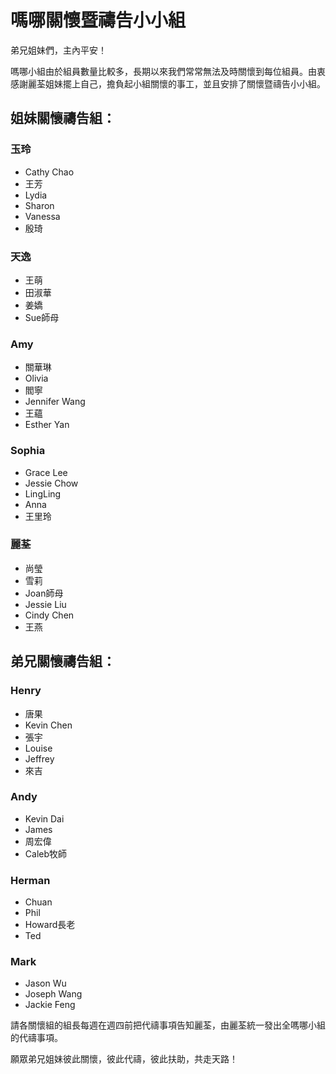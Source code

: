 # 嗎哪關懷暨禱告小小組

弟兄姐妹們，主內平安！

嗎哪小組由於組員數量比較多，長期以來我們常常無法及時關懷到每位組員。由衷感謝麗荃姐妹擺上自己，擔負起小組關懷的事工，並且安排了關懷暨禱告小小組。

## 姐妹關懷禱告組：

### 玉玲 
+ Cathy Chao 
+ 王芳
+ Lydia
+ Sharon
+ Vanessa
+ 殷琦

### 天逸
+ 王萌
+ 田淑華
+ 姜嬌
+ Sue師母

### Amy
+ 關華琳
+ Olivia
+ 閻寧
+ Jennifer Wang
+ 王蘊
+ Esther Yan

### Sophia
+ Grace Lee
+ Jessie Chow
+ LingLing
+ Anna
+ 王里玲

### 麗荃
+ 尚瑩
+ 雪莉
+ Joan師母
+ Jessie Liu
+ Cindy Chen
+ 王燕

## 弟兄關懷禱告組：

### Henry
+ 唐果
+ Kevin Chen
+ 張宇
+ Louise
+ Jeffrey
+ 來吉

### Andy
+ Kevin Dai
+ James
+ 周宏偉
+ Caleb牧師

### Herman
+ Chuan
+ Phil
+ Howard長老
+ Ted

### Mark
+ Jason Wu
+ Joseph Wang
+ Jackie Feng

請各關懷組的組長每週在週四前把代禱事項告知麗荃，由麗荃統一發出全嗎哪小組的代禱事項。

願眾弟兄姐妹彼此關懷，彼此代禱，彼此扶助，共走天路！
